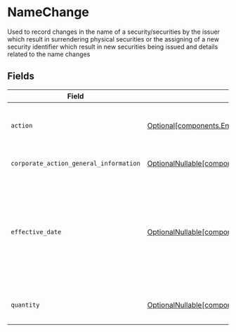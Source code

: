 # NameChange

Used to record changes in the name of a security/securities by the issuer which result in surrendering physical securities or the assigning of a new security identifier which result in new securities being issued and details related to the name changes


## Fields

| Field                                                                                                                                                                     | Type                                                                                                                                                                      | Required                                                                                                                                                                  | Description                                                                                                                                                               | Example                                                                                                                                                                   |
| ------------------------------------------------------------------------------------------------------------------------------------------------------------------------- | ------------------------------------------------------------------------------------------------------------------------------------------------------------------------- | ------------------------------------------------------------------------------------------------------------------------------------------------------------------------- | ------------------------------------------------------------------------------------------------------------------------------------------------------------------------- | ------------------------------------------------------------------------------------------------------------------------------------------------------------------------- |
| `action`                                                                                                                                                                  | [Optional[components.EntryNameChangeAction]](../../models/components/entrynamechangeaction.md)                                                                            | :heavy_minus_sign:                                                                                                                                                        | Corresponds to whether the entry is incoming outgoing                                                                                                                     | INCOMING                                                                                                                                                                  |
| `corporate_action_general_information`                                                                                                                                    | [OptionalNullable[components.EntryNameChangeCorporateActionGeneralInformation]](../../models/components/entrynamechangecorporateactiongeneralinformation.md)              | :heavy_minus_sign:                                                                                                                                                        | Common fields for corporate actions                                                                                                                                       |                                                                                                                                                                           |
| `effective_date`                                                                                                                                                          | [OptionalNullable[components.EntryNameChangeEffectiveDate]](../../models/components/entrynamechangeeffectivedate.md)                                                      | :heavy_minus_sign:                                                                                                                                                        | Effective date as declared by the primary exchange that generally coincides with cessation of trading in the old security and commencement of trading in the new security | {<br/>"day": 14,<br/>"month": 5,<br/>"year": 2024<br/>}                                                                                                                   |
| `quantity`                                                                                                                                                                | [OptionalNullable[components.EntryNameChangeQuantity]](../../models/components/entrynamechangequantity.md)                                                                | :heavy_minus_sign:                                                                                                                                                        | Corresponds to the position's settled quantity                                                                                                                            | {<br/>"value": "0.25"<br/>}                                                                                                                                               |